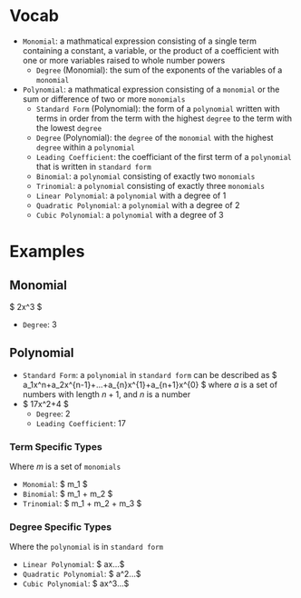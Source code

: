 # Vocab
- `Monomial`: a mathmatical expression consisting of a single term containing a constant, a variable, or the product of a coefficient with one or more variables raised to whole number powers
	- `Degree` (Monomial): the sum of the exponents of the variables of a `monomial`
- `Polynomial`: a mathmatical expression consisting of a `monomial` or the sum or difference of two or more `monomials`
	- `Standard Form` (Polynomial): the form of a `polynomial` written with terms in order from the term with the highest `degree` to the term with the lowest `degree`
	- `Degree` (Polynomial): the `degree` of the `monomial` with the highest `degree` within a `polynomial`
	- `Leading Coefficient`: the coefficiant of the first term of a `polynomial` that is written in `standard form`
	- `Binomial`: a `polynomial` consisting of exactly two `monomials`
	- `Trinomial`: a `polynomial` consisting of exactly three `monomials`
	- `Linear Polynomial`: a `polynomial` with a degree of $1$
	- `Quadratic Polynomial`: a `polynomial` with a degree of $2$
	- `Cubic Polynomial`: a `polynomial` with a degree of $3$

# Examples
## Monomial
$ 2x^3 $
- `Degree`: $3$

## Polynomial
- `Standard Form`: a `polynomial` in `standard form` can be described as $ a_1x^n+a_2x^{n-1}+...+a_{n}x^{1}+a_{n+1}x^{0} $ where $a$ is a set of numbers with length $n+1$, and $n$ is a number
- $ 17x^2+4 $
	- `Degree`: $2$
	- `Leading Coefficient`: 17

### Term Specific Types
Where $m$ is a set of `monomials`
- `Monomial`: $ m_1 $
- `Binomial`: $ m_1 + m_2 $
- `Trinomial`: $ m_1 + m_2 + m_3 $

### Degree Specific Types
Where the `polynomial` is in `standard form` 
- `Linear Polynomial`: $ ax...$
- `Quadratic Polynomial`: $ a^2...$
- `Cubic Polynomial`: $ ax^3...$